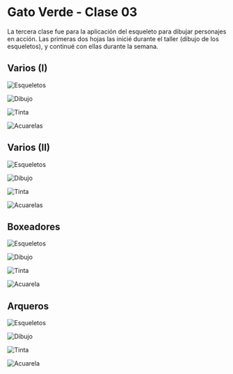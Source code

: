 # Gato Verde - Clase 03


La tercera clase fue para la aplicación del esqueleto para dibujar
personajes en acción. Las primeras dos hojas las inicié durante el
taller (dibujo de los esqueletos), y continué con ellas durante la
semana. 

Varios (I)
------------

![Esqueletos](https://live.staticflickr.com/65535/52791691050_939e405611_k.jpg ) 

![Dibujo](https://live.staticflickr.com/65535/52791298366_2ca43d57e6_k.jpg)

![Tinta](https://live.staticflickr.com/65535/52790746267_737354e125_k.jpg ) 

![Acuarelas](https://live.staticflickr.com/65535/52791535214_bb5e75c2e9_k.jpg ) 

Varios (II)
-------------

![Esqueletos](https://live.staticflickr.com/65535/52791535154_d3fc564d01_k.jpg ) 

![Dibujo](https://live.staticflickr.com/65535/52791748438_35905ea0fb_k.jpg ) 

![Tinta](https://live.staticflickr.com/65535/52791535274_4dd0b9f57a_k.jpg ) 

![Acuarelas](https://live.staticflickr.com/65535/52791748903_cd4ec26f2d_k.jpg ) 

Boxeadores
------------

![Esqueletos](https://live.staticflickr.com/65535/52791535709_94eb722181_k.jpg ) 

![Dibujo](https://live.staticflickr.com/65535/52791692340_d65a5cdc71_k.jpg ) 

![Tinta](https://live.staticflickr.com/65535/52791692415_d3a05af309_k.jpg ) 

![Acuarela](https://live.staticflickr.com/65535/52791536109_b44ca06fcc_k.jpg ) 

Arqueros
----------

![Esqueletos](https://live.staticflickr.com/65535/52791299916_37807afb5c_k.jpg ) 

![Dibujo](https://live.staticflickr.com/65535/52791692790_94ce6c641c_k.jpg ) 

![Tinta](https://live.staticflickr.com/65535/52791300076_ad4aac1821_k.jpg ) 

![Acuarela](https://live.staticflickr.com/65535/52790747897_bcc21c355b_k.jpg ) 

